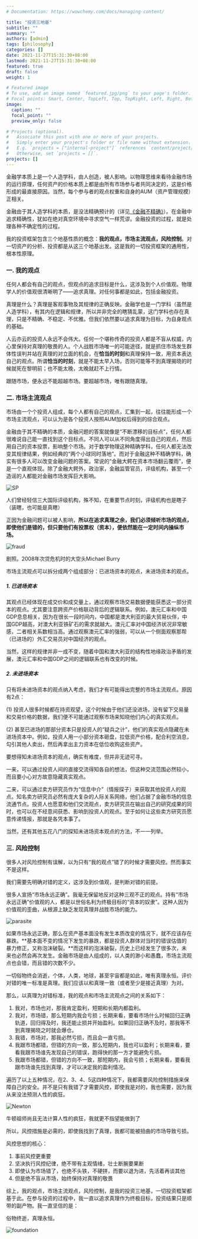 ```yaml
---
# Documentation: https://wowchemy.com/docs/managing-content/

title: "投资三地基"
subtitle: ""
summary: ""
authors: [admin]
tags: [philosophy]
categories: []
date: 2021-11-27T15:31:30+08:00
lastmod: 2021-11-27T15:31:30+08:00
featured: true
draft: false
weight: 1

# Featured image
# To use, add an image named `featured.jpg/png` to your page's folder.
# Focal points: Smart, Center, TopLeft, Top, TopRight, Left, Right, BottomLeft, Bottom, BottomRight.
image:
  caption: ""
  focal_point: ""
  preview_only: false

# Projects (optional).
#   Associate this post with one or more of your projects.
#   Simply enter your project's folder or file name without extension.
#   E.g. `projects = ["internal-project"]` references `content/project/deep-learning/index.md`.
#   Otherwise, set `projects = []`.
projects: []
---
```


金融学本质上是一个人造学科，由人创造，被人影响。以物理思维来看待金融市场的运行原理，任何资产的价格本质上都是由所有市场参与者共同决定的，这是价格形成的最直接原因。当然，每个参与者的观点权重和自身的AUM（资产管理规模）正相关。

<!--more-->

金融由于其人造学科的本质，是没法精确预计的（详见[《金融不精确》](https://venus.caelumfamily.com/post/financeunprecise/)）。在金融中追求精确性，犹如在绝对真空环境中寻求空气一样荒谬。金融投资的过程，就是处理各种不确定性的过程。

我的投资框架包含三个地基性质的概念：**我的观点，市场主流观点，风险控制**。对一切资产的分析、投资都是从这三个地基出发。这是我的一切投资框架的通用性，根本性原理。

### 一. 我的观点

任何人都会有自己的观点，但观点的追求目标是什么，这涉及到个人价值观。物理学人的价值观很清晰明了——追求真理。对任何事都是如此，包括金融投资。

真理是什么？真理是客观事物及其规律的正确反映。金融学也是一门学科（虽然是人造学科），有其内在逻辑和规律，所以并非完全的瞎猜乱蒙，这门学科也存在真理，只是不精确、不稳定、不优雅。但我们依然要以追求真理为目标，为自身观点的基础。

人云亦云的投资人永远不会伟大。任何一个堪称传奇的投资人都是不盲从权威，内心里保持对真理的敬畏的人。个人战胜市场唯一的可能途径，就是抓住市场发生群体性误判并站在真理的对立面的机会，在**恰当的时刻**和真理保持一致，用资本表达自己的观点。所谓**恰当的时刻**，就是不能太早入场，否则可能等不到真理揭晓的时候就死在黎明前；也不能太晚，太晚就赶不上行情。

跟随市场，便永远不能超越市场。要超越市场，唯有跟随真理。

### 二. 市场主流观点

市场由一个个投资人组成，每个人都有自己的观点，汇集到一起，往往能形成一个市场主流观点，可以认为是各个投资人按照AUM加权后得到的综合观点。

金融由于其不精确的本质，金融问题的答案就像是“不断漂移的目标点”，任何人都很难说自己能一直找到这个目标点。不同人可以从不同角度得出自己的观点，然后用自己的资本投票，影响整个市场。对于数学物理这种精确学科，任何人都无法改变其规律结果，例如经典的“两个小球同时落地”。而对于金融这种不精确学科，确实有很多人可以改变金融问题的答案。常说的“金融大鳄在资本市场翻云覆雨”，便是一个直观体现。除了金融大鳄外，政治家，金融监管官员，评级机构，甚至一个造谣的人都能对金融市场发挥巨大影响。

![SP](SP.jpg)

人们曾经轻信三大国际评级机构，殊不知，在重要节点时刻，评级机构也是瞎子（装瞎，也可能是真瞎）



正因为金融问题可以被人影响，**所以在追求真理之余，我们必须倾听市场的观点，即使他们是错的，但只要他们有投票权（资本），便依然能在一定时间内操纵市场。**

![fraud](fraud.jpg)

剧照。2008年次贷危机时的大空头Michael Burry



市场主流观点可以拆分成两个组成部分：已进场资本的观点，未进场资本的观点。

##### 1. 已进场资本

其观点已经体现在成交价和成交量上，通过观察市场交易数据便能获悉这一部分资本的观点。尤其要注意跨资产价格联动背后的逻辑联系。例如，澳元汇率和中国GDP息息相关，因为在很长一段时间内，中国都是澳大利亚的最大贸易伙伴，中国GDP越高，对澳大利亚铁矿石的需求就越大。澳元汇率对中国经济状况非常敏感，二者相关系数相当高。通过观察澳元汇率的强弱，可以从一个侧面观察那帮（已进场的）外汇交易员对中国经济的观点。

当然，这样的规律并非一成不变，随着中国和澳大利亚的结构性地缘政治矛盾的发展，澳元汇率和中国GDP之间的逻辑联系也有改变的时候。

##### 2. 未进场资本

只有将未进场资本的观点纳入考虑，我们才有可能得出完整的市场主流观点。原因有2点：

(1) 投资人很多时候都在持资观望，这个时候由于他们还没进场，没有留下交易量和交易价格的数据，我们便不可能通过观察市场来知晓他们内心的真实观点。

(2) 甚至已进场的那部分资本只是投资人的“疑兵之计”，他们的真实观点隐藏在未进场资本中。例如，投资人用一小部分资本砸盘，拉低资产价格，配合利空消息，勾引其他人卖出，然后再拿出主力资本在低位收购这些资产。

要想得知未进场资本的观点，确实有难度，但并非无迹可寻。

一来，可以通过投资人间的直接交流得知各自的想法，但这种交流范围必然较小，而且要小心对方故意隐藏真实观点。

二来，可以通过卖方研究员作为“信息中介”（情报探子）来获取其他投资人的观点。知名卖方研究员必然有庞大复杂的人际关系网络，他们占据了金融市场的信息流通节点。投资人也愿意和他们交流观点，卖方研究员在输出自己的研究成果的同时，也可以在不经意间获悉、影响到投资人的观点。至于如何让这些卖方研究员愿意传递情报，那就是各凭本事了。

当然，还有其他五花八门的探知未进场资本观点的方法，不一一列举。

### 三. 风险控制

很多人对风险控制有误解，以为只有“我的观点”错了的时候才需要风控。然而事实不是这样。

我们需要先明确对错的定义，这涉及到价值观，是判断对错的前提。

很多人宣扬“市场永远正确”。我毫无保留地反对这种三观不正的观点。持有“市场永远正确”价值观的人，都是以世俗名利为终极目标的“资本的奴隶”。这种人因为价值观的歪曲，从根源上缺乏发现真理并战胜市场的能力。

![parasite](parasite.jpg)

如果市场永远正确，那么在资产基本面没有发生本质改变的情况下，就不应该存在暴跌。**基本面不变的情况下发生的暴跌，都是投资人群体对当时的错误估值的暴力修正，又称泡沫破裂。**而这样的泡沫破裂，历史上已经发生了很多次，未来也必然会再次发生。金融市场是由人组成的，以人类的渺小和愚蠢，市场主流观点也会错，而且错的次数不少。

一切俗物终会消逝，个体，人类，地球，甚至宇宙都是如此，唯有真理永恒。评价对错的唯一标准是真理。我们应该以和真理一致（或者至少是接近真理）为对。

那么，以真理为对错标准，我的观点和市场主流观点之间的关系如下：

1. 我对，市场也对，那我肯定盈利，短期和长期内都盈利。
2. 我对，市场错，那么短期内我会亏损；长期来看，要看市场什么时候回归正确轨道，回归得及时，我还能止损并开始盈利。如果回归正确不及时，那我等不到真理揭晓之时就会爆仓。
3. 我错，市场对，那我必然亏损，而且会一直亏损。
4. 我跟市场都错，但错的方向一致，那么短期内，我也可以盈利；长期来看，要看我跟市场谁先发现自己的错误，跑得快的那一方才能避免亏损。
5. 我跟市场都错，但错的方向不一致，那短期内，我会亏损；长期来看，要看我跟市场谁先找到真理，才可以决定我的盈利情况。



遍历了以上五种情况，在2、3、4、5这四种情况下，我都需要风险控制措施来保障自己的安全。并不是只有我错了才需要风控，即使我是对的，我也需要，因为我从来没法预测人性的疯狂。

![Newton](Newton.jpg)

牛顿祖师尚且无法计算人性的疯狂，我就更不指望能做到了



所以，风控措施是必需的，即使我找到了真理，我都可能被扭曲的市场导致亏损。

风控思想的核心：

1. 事前风控更重要
2. 坚决执行风控纪律，绝不带有主观情绪，壮士断腕要果断
3. 即使认为市场错了，也绝不头铁，不硬拼，而要以退为进，先活着再谈其他
4. 但是绝不盲从市场，始终保持对真理的敬畏

综上，我的观点，市场主流观点，风险控制，是我的投资三地基，一切投资框架都基于此。在参与投资的过程中，我一直以追求真理作为终极目标，投资结果只是顺带的副产物。我一直坚信的是：

俗物终逝，真理永恒。



![foundation](foundation.png)



